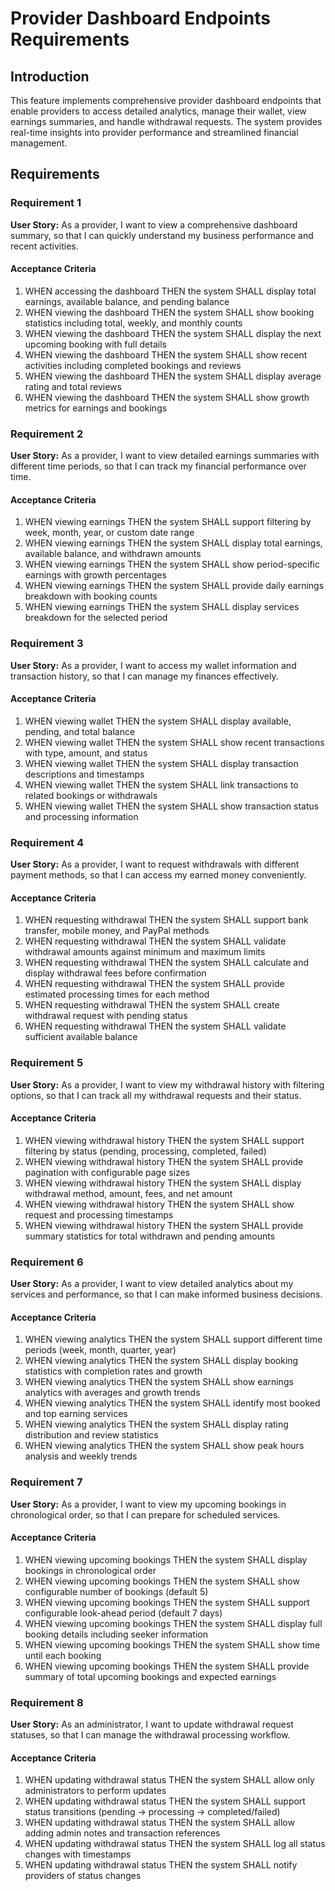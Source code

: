 # Provider Dashboard Endpoints Requirements

## Introduction

This feature implements comprehensive provider dashboard endpoints that enable providers to access detailed analytics, manage their wallet, view earnings summaries, and handle withdrawal requests. The system provides real-time insights into provider performance and streamlined financial management.

## Requirements

### Requirement 1

**User Story:** As a provider, I want to view a comprehensive dashboard summary, so that I can quickly understand my business performance and recent activities.

#### Acceptance Criteria

1. WHEN accessing the dashboard THEN the system SHALL display total earnings, available balance, and pending balance
2. WHEN viewing the dashboard THEN the system SHALL show booking statistics including total, weekly, and monthly counts
3. WHEN viewing the dashboard THEN the system SHALL display the next upcoming booking with full details
4. WHEN viewing the dashboard THEN the system SHALL show recent activities including completed bookings and reviews
5. WHEN viewing the dashboard THEN the system SHALL display average rating and total reviews
6. WHEN viewing the dashboard THEN the system SHALL show growth metrics for earnings and bookings

### Requirement 2

**User Story:** As a provider, I want to view detailed earnings summaries with different time periods, so that I can track my financial performance over time.

#### Acceptance Criteria

1. WHEN viewing earnings THEN the system SHALL support filtering by week, month, year, or custom date range
2. WHEN viewing earnings THEN the system SHALL display total earnings, available balance, and withdrawn amounts
3. WHEN viewing earnings THEN the system SHALL show period-specific earnings with growth percentages
4. WHEN viewing earnings THEN the system SHALL provide daily earnings breakdown with booking counts
5. WHEN viewing earnings THEN the system SHALL display services breakdown for the selected period

### Requirement 3

**User Story:** As a provider, I want to access my wallet information and transaction history, so that I can manage my finances effectively.

#### Acceptance Criteria

1. WHEN viewing wallet THEN the system SHALL display available, pending, and total balance
2. WHEN viewing wallet THEN the system SHALL show recent transactions with type, amount, and status
3. WHEN viewing wallet THEN the system SHALL display transaction descriptions and timestamps
4. WHEN viewing wallet THEN the system SHALL link transactions to related bookings or withdrawals
5. WHEN viewing wallet THEN the system SHALL show transaction status and processing information

### Requirement 4

**User Story:** As a provider, I want to request withdrawals with different payment methods, so that I can access my earned money conveniently.

#### Acceptance Criteria

1. WHEN requesting withdrawal THEN the system SHALL support bank transfer, mobile money, and PayPal methods
2. WHEN requesting withdrawal THEN the system SHALL validate withdrawal amounts against minimum and maximum limits
3. WHEN requesting withdrawal THEN the system SHALL calculate and display withdrawal fees before confirmation
4. WHEN requesting withdrawal THEN the system SHALL provide estimated processing times for each method
5. WHEN requesting withdrawal THEN the system SHALL create withdrawal request with pending status
6. WHEN requesting withdrawal THEN the system SHALL validate sufficient available balance

### Requirement 5

**User Story:** As a provider, I want to view my withdrawal history with filtering options, so that I can track all my withdrawal requests and their status.

#### Acceptance Criteria

1. WHEN viewing withdrawal history THEN the system SHALL support filtering by status (pending, processing, completed, failed)
2. WHEN viewing withdrawal history THEN the system SHALL provide pagination with configurable page sizes
3. WHEN viewing withdrawal history THEN the system SHALL display withdrawal method, amount, fees, and net amount
4. WHEN viewing withdrawal history THEN the system SHALL show request and processing timestamps
5. WHEN viewing withdrawal history THEN the system SHALL provide summary statistics for total withdrawn and pending amounts

### Requirement 6

**User Story:** As a provider, I want to view detailed analytics about my services and performance, so that I can make informed business decisions.

#### Acceptance Criteria

1. WHEN viewing analytics THEN the system SHALL support different time periods (week, month, quarter, year)
2. WHEN viewing analytics THEN the system SHALL display booking statistics with completion rates and growth
3. WHEN viewing analytics THEN the system SHALL show earnings analytics with averages and growth trends
4. WHEN viewing analytics THEN the system SHALL identify most booked and top earning services
5. WHEN viewing analytics THEN the system SHALL display rating distribution and review statistics
6. WHEN viewing analytics THEN the system SHALL show peak hours analysis and weekly trends

### Requirement 7

**User Story:** As a provider, I want to view my upcoming bookings in chronological order, so that I can prepare for scheduled services.

#### Acceptance Criteria

1. WHEN viewing upcoming bookings THEN the system SHALL display bookings in chronological order
2. WHEN viewing upcoming bookings THEN the system SHALL show configurable number of bookings (default 5)
3. WHEN viewing upcoming bookings THEN the system SHALL support configurable look-ahead period (default 7 days)
4. WHEN viewing upcoming bookings THEN the system SHALL display full booking details including seeker information
5. WHEN viewing upcoming bookings THEN the system SHALL show time until each booking
6. WHEN viewing upcoming bookings THEN the system SHALL provide summary of total upcoming bookings and expected earnings

### Requirement 8

**User Story:** As an administrator, I want to update withdrawal request statuses, so that I can manage the withdrawal processing workflow.

#### Acceptance Criteria

1. WHEN updating withdrawal status THEN the system SHALL allow only administrators to perform updates
2. WHEN updating withdrawal status THEN the system SHALL support status transitions (pending → processing → completed/failed)
3. WHEN updating withdrawal status THEN the system SHALL allow adding admin notes and transaction references
4. WHEN updating withdrawal status THEN the system SHALL log all status changes with timestamps
5. WHEN updating withdrawal status THEN the system SHALL notify providers of status changes